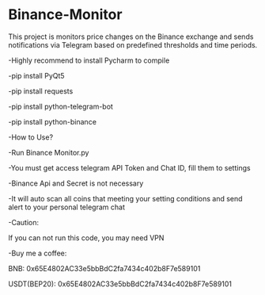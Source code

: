 # Binance-Monitor
This project is monitors price changes on the Binance exchange and sends notifications via Telegram based on predefined thresholds and time periods.

-Highly recommend to install Pycharm to compile

-pip install PyQt5

-pip install requests

-pip install python-telegram-bot

-pip install python-binance


-How to Use?

-Run Binance Monitor.py

-You must get access telegram API Token and Chat ID, fill them to settings

-Binance Api and Secret is not necessary

-It will auto scan all coins that meeting your setting conditions and send alert to your personal telegram chat

-Caution:

If you can not run this code, you may need VPN

-Buy me a coffee:

BNB: 0x65E4802AC33e5bbBdC2fa7434c402b8F7e589101

USDT(BEP20): 0x65E4802AC33e5bbBdC2fa7434c402b8F7e589101

